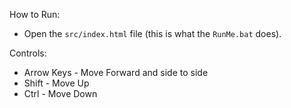 How to Run:
- Open the `src/index.html` file (this is what the `RunMe.bat` does).

Controls:
- Arrow Keys - Move Forward and side to side
- Shift - Move Up
- Ctrl - Move Down
